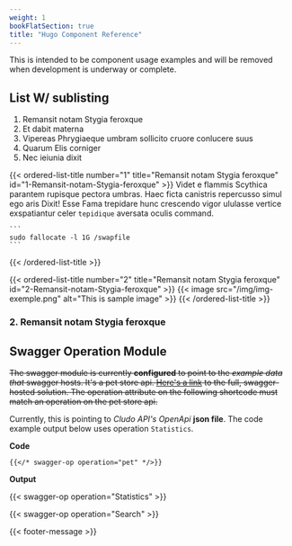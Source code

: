 ```yaml
---
weight: 1
bookFlatSection: true
title: "Hugo Component Reference"
---
```

<!-- {{< edit-github >}} -->
This is intended to be component usage examples and will be removed when development is underway or complete.

## List W/ sublisting

1. Remansit notam Stygia feroxque
2. Et dabit materna
3. Vipereas Phrygiaeque umbram sollicito cruore conlucere suus
4. Quarum Elis corniger
5. Nec ieiunia dixit

{{< ordered-list-title number="1" title="Remansit notam Stygia feroxque" id="1-Remansit-notam-Stygia-feroxque" >}}
Videt e flammis Scythica parantem rupisque pectora umbras. Haec ficta canistris repercusso simul ego aris Dixit! Esse Fama trepidare hunc crescendo vigor ululasse vertice exspatiantur celer `tepidique` aversata oculis command.
    
    ```
    sudo fallocate -l 1G /swapfile
    ```
{{< /ordered-list-title >}}

{{< ordered-list-title number="2" title="Remansit notam Stygia feroxque" id="2-Remansit-notam-Stygia-feroxque" >}}
{{< image src="/img/img-exemple.png" alt="This is sample image" >}}
{{< /ordered-list-title >}}
### 2. Remansit notam Stygia feroxque


## Swagger Operation Module

~~The swagger module is currently **configured** to point to the *example data that* swagger hosts. It's a pet store api. [Here's a link](https://petstore.swagger.io/) to the full, swagger-hosted solution. The operation attribute on the following shortcode must match an operation on the pet store api.~~

Currently, this is pointing to *Cludo API's OpenApi* **json file**. The code example output below uses operation `Statistics`.

**Code**

```
{{</* swagger-op operation="pet" */>}}
```

**Output**

{{< swagger-op operation="Statistics" >}}

{{< swagger-op operation="Search" >}}


{{< footer-message >}}